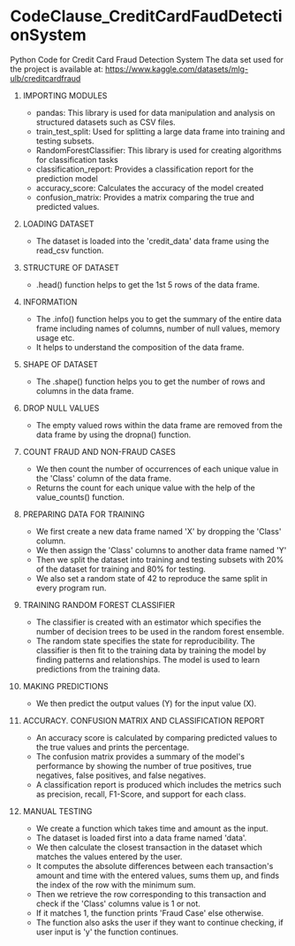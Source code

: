 # CodeClause_CreditCardFaudDetectionSystem
Python Code for Credit Card Fraud Detection System
The data set used for the project is available at: https://www.kaggle.com/datasets/mlg-ulb/creditcardfraud

1. IMPORTING MODULES
   - pandas: This library is used for data manipulation and analysis on structured datasets such as CSV files.
   - train_test_split: Used for splitting a large data frame into training and testing subsets.
   - RandomForestClassifier: This library is used for creating algorithms for classification tasks
   - classification_report: Provides a classification report for the prediction model
   - accuracy_score: Calculates the accuracy of the model created
   - confusion_matrix: Provides a matrix comparing the true and predicted values.
        
2. LOADING DATASET
   - The dataset is loaded into the 'credit_data' data frame using the read_csv function.
     
3. STRUCTURE OF DATASET
   - .head() function helps to get the 1st 5 rows of the data frame.
     
4. INFORMATION
   - The .info() function helps you to get the summary of the entire data frame including names of columns, number of null values, memory usage etc.
   - It helps to understand the composition of the data frame.
     
5. SHAPE OF DATASET
   - The .shape() function helps you to get the number of rows and columns in the data frame.
     
6. DROP NULL VALUES
   - The empty valued rows within the data frame are removed from the data frame by using the dropna() function.
     
7. COUNT FRAUD AND NON-FRAUD CASES
   - We then count the number of occurrences of each unique value in the 'Class' column of the data frame.
   - Returns the count for each unique value with the help of the value_counts() function.
     
8. PREPARING DATA FOR TRAINING
   - We first create a new data frame named 'X' by dropping the 'Class' column.
   - We then assign the 'Class' columns to another data frame named 'Y'
   - Then we split the dataset into training and testing subsets with 20% of the dataset for training and 80% for testing.
   - We also set a random state of 42 to reproduce the same split in every program run.
     
9. TRAINING RANDOM FOREST CLASSIFIER
    - The classifier is created with an estimator which specifies the number of decision trees to be used in the random forest ensemble.
    - The random state specifies the state for reproducibility.
      The classifier is then fit to the training data by training the model by finding patterns and relationships.
      The model is used to learn predictions from the training data.
      
10. MAKING PREDICTIONS
    - We then predict the output values (Y) for the input value (X).
      
11. ACCURACY. CONFUSION MATRIX AND CLASSIFICATION REPORT
    - An accuracy score is calculated by comparing predicted values to the true values and prints the percentage.
    - The confusion matrix provides a summary of the model's performance by showing the number of true positives, true negatives, false positives, and false negatives.
    - A classification report is produced which includes the metrics such as precision, recall, F1-Score, and support for each class.
      
12. MANUAL TESTING
     - We create a function which takes time and amount as the input.
     - The dataset is loaded first into a data frame named 'data'.
     - We then calculate the closest transaction in the dataset which matches the values entered by the user.
     -  It computes the absolute differences between each transaction's amount and time with the entered values, sums them up, and finds the index of the row with the minimum sum.
     -  Then we retrieve the row corresponding to this transaction and check if the 'Class' columns value is 1 or not.
     -  If it matches 1, the function prints 'Fraud Case' else otherwise.
     -  The function also asks the user if they want to continue checking, if user input is 'y' the function continues.
